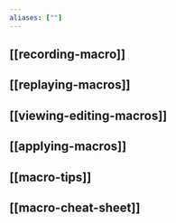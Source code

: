 ```yaml
---
aliases: [""]
---
```


## [[recording-macro]]

## [[replaying-macros]]

## [[viewing-editing-macros]]

## [[applying-macros]]

## [[macro-tips]]

## [[macro-cheat-sheet]]